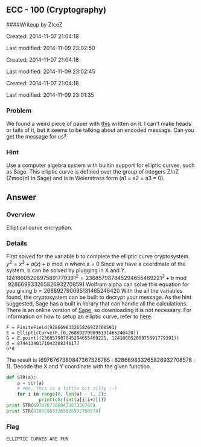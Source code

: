 ## ECC - 100 (Cryptography) ##
####Writeup by ZIceZ

Created: 2014-11-07 21:04:18

Last modified: 2014-11-09 23:02:50


Created: 2014-11-07 21:04:18

Last modified: 2014-11-09 23:02:45


Created: 2014-11-07 21:04:18

Last modified: 2014-11-09 23:01:35


### Problem ###
We found a weird piece of paper with [this](https://picoctf.com/problem-static/crypto/ecc/ecc_handout.txt) written on it. I can't make heads or tails of it, but it seems to be talking about an encoded message. Can you get the message for us?

### Hint ###
Use a computer algebra system with builtin support for elliptic curves, such as Sage. This elliptic curve is defined over the group of integers Z/nZ (Zmod(n) in Sage) and is in Weierstrass form (a1 = a2 = a3 = 0).

## Answer ##
### Overview ###
Elliptical curve encryption.
### Details ###
First solved for the variable b to complete the elliptic curve cryptosystem.
$y^2 = x^3 + a(x) + b \bmod n$ where a = 0
Since we have a coordinate of the system, b can be solved by plugging in X and Y.
$12418605208975891779391^2 = 236857987845294655469221^3 + b \bmod 928669833265826932708591$
Wolfram alpha can solve this equation for you giving
$b = 268892790095131465246420$
With the all the variables found, the cryptosystem can be built to decrypt your message. As the hint suggested, Sage has a built in library that can handle all the calculations. There is an online version of [Sage](cloud.sagemath.com), so downloading it is not necessary. For information on how to setup an elliptic curve, refer to [here](http://www.sagemath.org/doc/constructions/elliptic_curves.html).
```
F = FiniteField(928669833265826932708591)
E = EllipticCurve(F,[0,268892790095131465246420])
G = E.point((236857987845294655469221, 12418605208975891779391))
d = 87441340171043308346177
G*d
```
The result is (6976767380847367326785 : 828669833265826932708578 : 1). Decode the X and Y coordinate with the given function.
```Python
def STR(a):
    a = str(a)
    # Yes, this is a little bit silly :-)
    for i in range(0, len(a) - 1, 2):
            print(chr(int(a[i:i+2])))
print STR(6976767380847367326785)
print STR(828669833265826932708578)
```

### Flag ###
    ELLIPTIC CURVES ARE FUN
